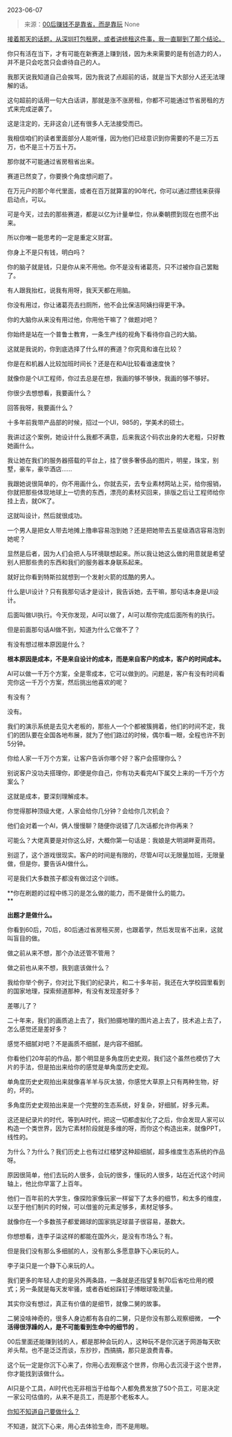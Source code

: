2023-06-07

> 来源：[00后赚钱不是靠省，而是靠玩](http://mp.weixin.qq.com/s?__biz=MzU3NDc5Nzc0NQ==&amp;mid=2247524272&amp;idx=1&amp;sn=4a4ccfeb4fe7ea1dfeebcb8f1c52d91b&amp;chksm=fd2e3d6eca59b4788b16b2b8e353ca8ff05e6942bdb7acce898ec86f252cc74794f54c7eab9e&amp;scene=127#wechat_redirect)
> None

[接着那天的话题，从深圳打包租房，或者讲统租这件事，我一直聊到了那个结论。  
](http://mp.weixin.qq.com/s?__biz=MzU0MjYwNDU2Mw==&mid=2247511290&idx=1&sn=1415e1238d17753d730933c48a1de429&chksm=fb1ac086cc6d4990191a4776bd50daa37173ea5f385c3342f244b730cecaeaae0ac4f5f4cfb5&scene=21#wechat_redirect)

你只有活在当下，才有可能在新赛道上赚到钱，因为未来需要的是有创造力的人，并不是只会吃苦只会虐待自己的人。

我那天说我知道自己会挨骂，因为我说了点超前的话，就是当下大部分人还无法理解的话。  

这句超前的话用一句大白话讲，那就是涨不涨房租，你都不可能通过节省房租的方式来完成逆袭了。  

这是注定的，无非这会儿还有很多人无法接受而已。  

我相信咱们的读者里面部分人能听懂，因为他们已经意识到你需要的不是三万五万，也不是三十万五十万。  

那你就不可能通过省房租省出来。  

赛道已然变了，你要换个角度想问题了。  

在万元户的那个年代里面，或者在百万就算富的90年代，你可以通过攒钱来获得启动点，可以。  

可是今天，过去的那些赛道，都是以亿为计量单位，你从秦朝攒到现在也攒不出来。  

所以你唯一能思考的一定是重定义财富。  

你身上不是只有钱，明白吗？  

你的脑子就是钱，只是你从来不用他。你不是没有诸葛亮，只不过被你自己罢黜了。

有人跟我抬杠，说我有用呀，我天天都在用脑。

你没有用过，你让诸葛亮去扫厕所，他不会比保洁阿姨扫得更干净。

你的大脑你从来没有用过他，你用他干嘛了？做题对吧？

你始终是站在一个普鲁士教育，一条生产线的视角下看待你自己的大脑。  

这就是我说的，你到底选择了什么样的赛道？你究竟和谁在比较？  

你是在和机器人比较加班时间长？还是在和AI比较看谁速度快？

就像你是个UI工程师，你过去总是在想，我画的够不够快，我画的够不够好。  

你很少去想想看，我要画什么？

回答我呀，我要画什么？  

十多年前我带产品部的时候，招过一个UI，985的，学美术的硕士。  

我讲过这个案例，她设计什么我都不满意，后来我这个码农出身的大老粗，只好教她画什么。  

我让她在我们的服务器搭载的平台上，挂了很多奢侈品的图片，明星，珠宝，别墅，豪车，豪华酒店......  

我跟她说很简单的，你不用画什么，你就去买，去专业素材网站上买，给你报销，你就把那些体现地球上一切贵的东西，漂亮的素材买回来，排版之后让工程师给你挂上去，就OK了。  

这就叫设计，然后就很成功。

一个男人是把女人带去地摊上撸串容易泡到她？还是把她带去五星级酒店容易泡到她呢？  

显然是后者，因为人们会把人与环境联想起来。所以我让她这么做的用意就是希望别人把那些贵的东西和我们的服务器本身联系起来。

就好比你看到特斯拉就想到一个发射火箭的炫酷的男人。  

什么是UI设计？只有我那句话才是设计，我告诉她，去干嘛，那句话本身是UI设计。  

后面叫做UI执行。今天你发现，AI可以做了，AI可以帮你完成后面所有的执行。

但是前面那句话AI做不到，知道为什么它做不了？

有没有想过根本原因是什么？  

 **根本原因是成本，不是来自设计的成本，而是来自客户的成本，客户的时间成本。**

AI可以做一千万个方案，全是零成本，它可以做到的。问题是，客户有没有时间看完你这一千万个方案，然后挑出他喜欢的呢？  

有没有？

没有。

我们的演示系统是去见大老板的，那些人一个个都被簇拥着，他们的时间不定，我们的团队要在全国各地布展，就为了他们路过的时候，偶尔看一眼，全程也许不到5分钟。  

你给人家一千万个方案，让客户告诉你哪个好？客户会搭理你么？  

别说客户没功夫搭理你，即便是你自己，你有功夫看完AI下属交上来的一千万个方案么？  

这就是成本，要深刻理解成本。  

你觉得那种顶级大佬，人家会给你几分钟？会给你几次机会？

他们会对着一个AI，俩人慢慢聊？随便你说错了几次话都允许你再来？  

可能么？大佬真要是对你这么好，大概你第一句话是：我娘是大明湖畔夏雨荷。

别逗了，这个游戏很现实。客户的时间是有限的，尽管AI可以无限量加班，无限量做，但是你，要告诉AI做什么。

可是我们大多数孩子都没有做过这个训练。

 **你在刷题的过程中练习的是怎么做的能力，而不是做什么的能力。  
**

 **出题才是做什么。**

你看到60后，70后，80后通过省房租买房，也跟着学，然后发现省不出来，这就叫盲目的做。

做之前从来不想，那个办法还管不管用？

做之前也从来不想，我到底该做什么？  

我给你举个例子，你对比下我们的纪录片，和二十多年前，我还在大学校园里看到的国家地理，探索频道那种，有没有发现差好多？  

差哪儿了？  

二十年来，我们的画质追上去了，我们拍摄地理的图片追上去了，技术追上去了，怎么感觉还是差好多？  

感觉不细腻对吧？不是画质不细腻，是内容不细腻。

你看他们20年前的作品，那个明显是多角度历史史观，我们这个虽然也模仿了大片的手法，但是拍出来给你的感觉是单角度历史史观。

单角度历史史观拍出来就像喜羊羊与灰太狼，你感觉大草原上只有两种生物，好的，坏的。

多角度历史史观拍出来是一个完整的生态系统，好复杂，好细腻，好多元素。

这还是纪录片的时代，等到AI时代，把这一切都虚拟化了之后，你会发现人家可以构造一个类世界，因为它素材阶段就是多维的呀，而你这个构造出来，就像PPT，线性的。

为什么？为什么？我们历史上也有过红楼梦这种超细腻，超多维度生态系统的作品呀。  

原因很简单，他们去玩的人很多，会玩的很多，懂玩的人很多，站在近代这个时间轴上，他比你早富了上百年。  

他们一百年前的大学生，像探险家像玩家一样留下了太多的细节，和太多的维度，以至于他们制片的时候，可以借鉴的元素足够多，素材足够多。  

就像你在一个多数孩子都爱踢球的国家挑足球苗子很容易，基数大。

你想想看，连李子柒这样的都能在国外火，是没有市场么？有。  

但是我们没有那么多细腻的人，没有那么多愿意静下心来玩的人。

李子柒只是一个静下心来玩的人。

我们更多的年轻人走的是另外两条路，一条就是还指望复制70后省吃俭用的模式；另一条就是每天发牢骚，或者吞蚯蚓踩钉子博眼球吸流量。  

其实你没有想过，真正有价值的是细节，就像二舅的故事。  

二舅没啥神奇的，很多人身边都有各自的二舅，只是你没有那么观察细微， **一个活得很浮躁的人，是不可能看到生命中的细节的** 。  

00后里面还能赚到钱的人，都是那种会玩的人，这种玩不是你沉迷于网游每天砍斧头帮。也不是泛泛而谈，东抄抄，西搞搞，那只是浪费青春。

这个玩一定是你沉下心来了，你用心去观察这个世界，你用心去沉浸于这个世界，你才能找到该做什么。  

AI只是个工具，AI时代也无非相当于给每个人都免费发放了50个员工，可是决定一家公司估值的，从来不是员工，而是那个老板本人。  

[你知不知道自己要做什么？  
](http://mp.weixin.qq.com/s?__biz=Mzg4MTg2MzU3Mg==&mid=2247484108&idx=1&sn=6355300b189f9ce7c16dd8aaf68c527e&chksm=cf5e3c37f829b521863070046a28c0487f12917edcdc9b294665051ba89d61d0c06520d10274&scene=21#wechat_redirect)

不知道，就沉下心来，用心去体验生命，而不是用眼。

